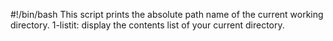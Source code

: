#!/bin/bash
This script prints the absolute path name of the current working directory.
1-listit: display the contents list of your current directory.
